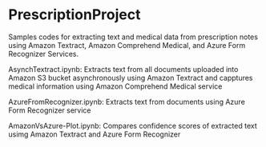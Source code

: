 # PrescriptionProject

Samples codes for extracting text and medical data from prescription notes using Amazon Textract, Amazon Comprehend Medical, and Azure Form Recognizer Services.

AsynchTextract.ipynb: Extracts text from all documents uploaded into Amazon S3 bucket asynchronously using Amazon Textract and capptures medical information using Amazon Comprehend Medical service

AzureFromRecognizer.ipynb:  Extracts text from documents using Azure Form Recognizer service

AmazonVsAzure-Plot.ipynb: Compares confidence scores of extracted text usimg Amazon Textract and Azure Form Recognizer
